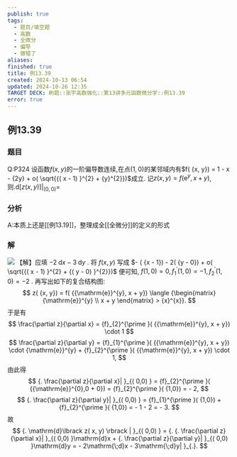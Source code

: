 ```yaml
---
publish: true
tags:
  - 题目/填空题
  - 高数
  - 全微分
  - 偏导
  - 做错了
aliases: 
finished: true
title: 例13.39
created: 2024-10-13 06:54
updated: 2024-10-26 12:35
TARGET DECK: 刷题::张宇高数强化::第13讲多元函数微分学::例13.39
error: true
---
```

## 例13.39
### 题目
Q:P324 设函数$f( {x, y})$的一阶偏导数连续,在点$( {1,0})$的某邻域内有$f( {x, y}) = 1 - x - {2y} + o( \sqrt{{( x - 1) }^{2} + {y}^{2}})$成立. 
记$z( {x, y}) = f( {{\mathrm{e}}^{y}, x + y})$,则${. \mathrm{d}\lbrack z( x, y) \rbrack | }_{( 0,0) } =$
### 分析
A:本质上还是[[例13.19]]，整理成全[[全微分]]的定义的形式
### 解
![](https://img.hwenyi.live/202410262032524.webp)
【解】应填 $- 2\mathrm{\;d}x - 3\mathrm{\;d}y$ .
将 $f( {x, y})$ 写成 $- ( {x - 1}) - 2( {y - 0}) + o( \sqrt{{( x - 1) }^{2} + {( y - 0) }^{2}})$ 便可知, $f( {1,0}) = 0,{f}_{1}^{\prime }( {1,0}) = - 1,{f}_{2}^{\prime }( {1,0}) = - 2$ .
再写出如下的复合结构图:
$$
z( {x, y}) = f( {{\mathrm{e}}^{y}, x + y}) \langle {\begin{matrix} {\mathrm{e}}^{y} \\ x + y \end{matrix} > {x}^{x}}.
$$
于是有
$$
\frac{\partial z}{\partial x} = {f}_{2}^{\prime }( {{\mathrm{e}}^{y}, x + y}) \cdot 1
$$
$$
\frac{\partial z}{\partial y} = {f}_{1}^{\prime }( {{\mathrm{e}}^{y}, x + y}) \cdot {\mathrm{e}}^{y} + {f}_{2}^{\prime }( {{\mathrm{e}}^{y}, x + y}) \cdot 1,
$$
由此得
$$
{. \frac{\partial z}{\partial x}| }_{( 0,0) } = {f}_{2}^{\prime }( {{\mathrm{e}}^{0},0 + 0}) = {f}_{2}^{\prime }( {1,0}) = - 2,
$$
$$
{. \frac{\partial z}{\partial y}| }_{( 0,0) } = {f}_{1}^{\prime }( {1,0}) + {f}_{2}^{\prime }( {1,0}) = - 1 - 2 = - 3.
$$
故
$$
{. \mathrm{d}\lbrack z( x, y) \rbrack | }_{( 0,0) } = {. {. \frac{\partial z}{\partial x}| }_{( 0,0) }\mathrm{d}x + {. \frac{\partial z}{\partial y}| }_{( 0,0) }\mathrm{d}y = - 2\mathrm{\;d}x - 3\mathrm{\;d}y| }_{.}.
$$


